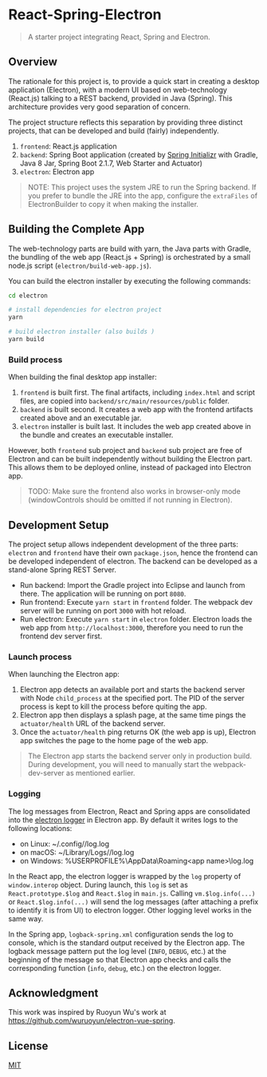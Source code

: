 # React-Spring-Electron

> A starter project integrating React, Spring and Electron.

## Overview

The rationale for this project is, to provide a quick start in creating a
desktop application (Electron), with a modern UI based on web-technology
(React.js) talking to a REST backend, provided in Java (Spring). This
architecture provides very good separation of concern.

The project structure reflects this separation by providing three distinct
projects, that can be developed and build (fairly) independently.

1. `frontend`: React.js application
2. `backend`: Spring Boot application
   (created by [Spring Initializr](https://start.spring.io/) with Gradle,
   Java 8 Jar, Spring Boot 2.1.7, Web Starter and Actuator)
3. `electron`: Electron app

> NOTE: This project uses the system JRE to run the Spring backend. If you
> prefer to bundle the JRE into the app, configure the `extraFiles` of
> ElectronBuilder to copy it when making the installer.

## Building the Complete App

The web-technology parts are build with yarn, the Java parts with Gradle, the
bundling of the web app (React.js + Spring) is orchestrated by a small node.js
script (`electron/build-web-app.js`).

You can build the electron installer by executing the following commands:

```bash
cd electron

# install dependencies for electron project
yarn

# build electron installer (also builds )
yarn build
```

### Build process

When building the final desktop app installer:

1. `frontend` is built first. The final artifacts, including `index.html` and
   script files, are copied into `backend/src/main/resources/public` folder.
2. `backend` is built second. It creates a web app with the frontend artifacts
   created above and an executable jar.
3. `electron` installer is built last. It includes the web app created above
   in the bundle and creates an executable installer.

However, both `frontend` sub project and `backend` sub project are free of
Electron and can be built independently without building the Electron part.
This allows them to be deployed online, instead of packaged into Electron app.

> TODO: Make sure the frontend also works in browser-only mode (windowControls
> should be omitted if not running in Electron).

## Development Setup

The project setup allows independent development of the three parts: `electron`
and `frontend` have their own `package.json`, hence the frontend can be
developed independent of electron. The backend can be developed as a
stand-alone Spring REST Server.

- Run backend: Import the Gradle project into Eclipse and launch from there.
  The application will be running on port `8080`.
- Run frontend: Execute `yarn start` in `frontend` folder. The webpack dev
  server will be running on port `3000` with hot reload.
- Run electron: Execute `yarn start` in `electron` folder. Electron loads the
  web app from `http://localhost:3000`, therefore you need to run the frontend dev server first.

### Launch process

When launching the Electron app:

1. Electron app detects an available port and starts the backend server with
   Node `child_process` at the specified port. The PID of the server process
   is kept to kill the process before quiting the app.
2. Electron app then displays a splash page, at the same time pings the
   `actuator/health` URL of the backend server.
3. Once the `actuator/health` ping returns OK (the web app is up), Electron
   app switches the page to the home page of the web app.

> The Electron app starts the backend server only in production build. During
> development, you will need to manually start the webpack-dev-server as
> mentioned earlier.

### Logging

The log messages from Electron, React and Spring apps are consolidated into
the [electron logger](https://www.npmjs.com/package/electron-log) in Electron
app. By default it writes logs to the following locations:

- on Linux: ~/.config/<app name>/log.log
- on macOS: ~/Library/Logs/<app name>/log.log
- on Windows: %USERPROFILE%\AppData\Roaming\<app name>\log.log

In the React app, the electron logger is wrapped by the `log` property of
`window.interop` object. During launch, this `log` is set as
`React.prototype.$log` and `React.$log` in `main.js`. Calling
`vm.$log.info(...)` or `React.$log.info(...)` will send the log messages
(after attaching a prefix to identify it is from UI) to electron logger. Other
logging level works in the same way.

In the Spring app, `logback-spring.xml` configuration sends the log to console,
which is the standard output received by the Electron app. The logback message
pattern put the log level (`INFO`, `DEBUG`, etc.) at the beginning of the
message so that Electron app checks and calls the corresponding function
(`info`, `debug`, etc.) on the electron logger.

## Acknowledgment

This work was inspired by Ruoyun Wu's work at
https://github.com/wuruoyun/electron-vue-spring.

## License

[MIT](LICENSE)
